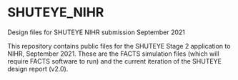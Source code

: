 # SHUTEYE_NIHR
Design files for SHUTEYE NIHR submission September 2021

This repository contains public files for the SHUTEYE Stage 2 application to NIHR, September 2021.  These are the FACTS simulation files (which will require FACTS software to run) and the current iteration of the SHUTEYE design report (v2.0).
